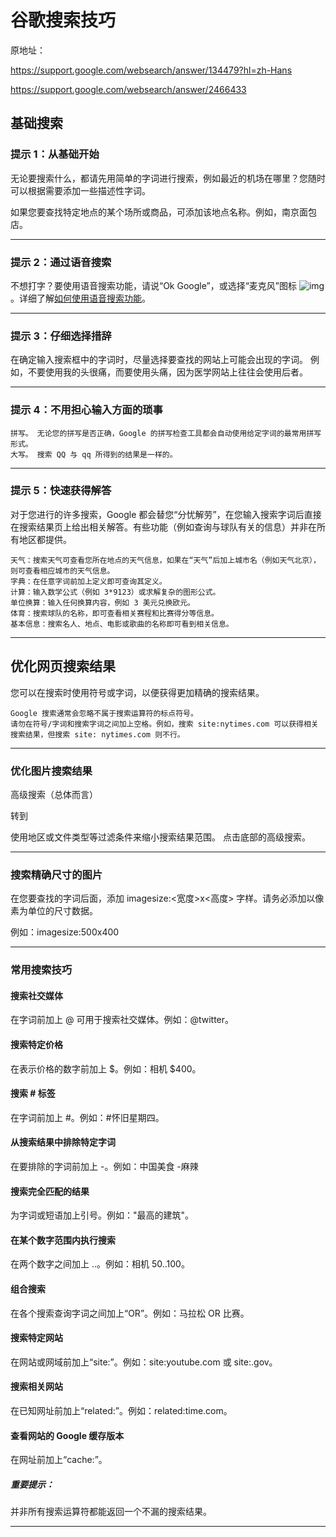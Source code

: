 # 谷歌搜索技巧

原地址：

https://support.google.com/websearch/answer/134479?hl=zh-Hans

https://support.google.com/websearch/answer/2466433

## 基础搜索

### 提示 1：从基础开始

无论要搜索什么，都请先用简单的字词进行搜索，例如最近的机场在哪里？您随时可以根据需要添加一些描述性字词。

如果您要查找特定地点的某个场所或商品，可添加该地点名称。例如，南京面包店。

-----

### 提示 2：通过语音搜索

不想打字？要使用语音搜索功能，请说“Ok Google”，或选择“麦克风”图标 ![img](https://lh3.googleusercontent.com/3v4sb3KFJn8CNxmRAXqhsfWK1G6_pf_11LQ3EKW4cGzoQyKJ-efOyzM_k6g8qb4=w18)。详细了解[如何使用语音搜索功能](https://support.google.com/websearch/answer/2940021)。

------

### 提示 3：仔细选择措辞

在确定输入搜索框中的字词时，尽量选择要查找的网站上可能会出现的字词。 例如，不要使用我的头很痛，而要使用头痛，因为医学网站上往往会使用后者。

-----

### 提示 4：不用担心输入方面的琐事

    拼写。 无论您的拼写是否正确，Google 的拼写检查工具都会自动使用给定字词的最常用拼写形式。
    大写。 搜索 QQ 与 qq 所得到的结果是一样的。

----

### 提示 5：快速获得解答

对于您进行的许多搜索，Google 都会替您“分忧解劳”，在您输入搜索字词后直接在搜索结果页上给出相关解答。有些功能（例如查询与球队有关的信息）并非在所有地区都提供。

    天气：搜索天气可查看您所在地点的天气信息，如果在“天气”后加上城市名（例如天气北京），则可查看相应城市的天气信息。
    字典：在任意字词前加上定义即可查询其定义。
    计算：输入数学公式（例如 3*9123）或求解复杂的图形公式。
    单位换算：输入任何换算内容，例如 3 美元兑换欧元。
    体育：搜索球队的名称，即可查看相关赛程和比赛得分等信息。
    基本信息：搜索名人、地点、电影或歌曲的名称即可看到相关信息。

---

## 优化网页搜索结果

您可以在搜索时使用符号或字词，以便获得更加精确的搜索结果。

    Google 搜索通常会忽略不属于搜索运算符的标点符号。
    请勿在符号/字词和搜索字词之间加上空格。例如，搜索 site:nytimes.com 可以获得相关搜索结果，但搜索 site: nytimes.com 则不行。

-------

### 优化图片搜索结果

高级搜索（总体而言）

转到

[高级图片搜索]: https://google.com/advanced_image_search



使用地区或文件类型等过滤条件来缩小搜索结果范围。
点击底部的高级搜索。

------

### 搜索精确尺寸的图片

在您要查找的字词后面，添加 imagesize:<宽度>x<高度> 字样。请务必添加以像素为单位的尺寸数据。

例如：imagesize:500x400

---------------

### 常用搜索技巧

#### 搜索社交媒体

在字词前加上 @ 可用于搜索社交媒体。例如：@twitter。

#### 搜索特定价格

在表示价格的数字前加上 $。例如：相机 $400。

#### 搜索 # 标签

在字词前加上 #。例如：#怀旧星期四。

#### 从搜索结果中排除特定字词

在要排除的字词前加上 -。例如：中国美食 -麻辣

#### 搜索完全匹配的结果

为字词或短语加上引号。例如："最高的建筑"。

#### 在某个数字范围内执行搜索

在两个数字之间加上 ..。例如：相机 $50..$100。

#### 组合搜索

在各个搜索查询字词之间加上“OR”。例如：马拉松 OR 比赛。

#### 搜索特定网站

在网站或网域前加上“site:”。例如：site:youtube.com 或 site:.gov。

#### 搜索相关网站

在已知网址前加上“related:”。例如：related:time.com。

#### 查看网站的 Google 缓存版本

在网址前加上“cache:”。

##### 重要提示：

并非所有搜索运算符都能返回一个不漏的搜索结果。

--------------

